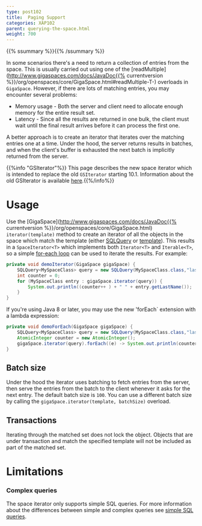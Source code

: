 ```yaml
---
type: post102
title:  Paging Support
categories: XAP102
parent: querying-the-space.html
weight: 700
---
```


{{% ssummary %}}{{% /ssummary %}}

In some scenarios there's a need to return a collection of entries from the space. This is usually carried out using one of the [readMultiple](http://www.gigaspaces.com/docs/JavaDoc{{% currentversion %}}/org/openspaces/core/GigaSpace.html#readMultiple-T-) overloads in `GigaSpace`. However, if there are lots of matching entries, you may encounter several problems:

* Memory usage - Both the server and client need to allocate enough memory for the entire result set.
* Latency - Since all the results are returned in one bulk, the client must wait until the final result arrives before it can process the first one.

A better approach is to create an iterator that iterates over the matching entries one at a time. Under the hood, the server returns results in batches, and when the client's buffer is exhausted the next batch is implicitly returned from the server.

{{%info "GSIterator"%}}
This page describes the new space iterator which is intended to replace the old `GSIterator` starting 10.1. Information about the old GSIterator is available [here](./query-paging-support-old.html).{{%/info%}}

# Usage

Use the [GigaSpace](http://www.gigaspaces.com/docs/JavaDoc{{% currentversion %}}/org/openspaces/core/GigaSpace.html) `iterator(template)` method to create an iterator of all the objects in the space which match the template (either [SQLQuery](./query-sql.html) or [template](./query-template-matching.html)). This results in a `SpaceIterator<T>` which implements both `Iterator<T>` and `Iterable<T>`, so a simple [for-each loop](https://docs.oracle.com/javase/1.5.0/docs/guide/language/foreach.html) can be used to iterate the results. For example:


```java
private void demoIterator(GigaSpace gigaSpace) {
    SQLQuery<MySpaceClass> query = new SQLQuery(MySpaceClass.class,"lastName = 'Smith'");
    int counter = 0;
    for (MySpaceClass entry : gigaSpace.iterator(query)) {
        System.out.println((counter++ ) + " " + entry.getLastName());
    }
}
```

If you're using Java 8 or later, you may use the new 'forEach` extension with a lambda expression:


```java
private void demoForEach(GigaSpace gigaSpace) {
    SQLQuery<MySpaceClass> query = new SQLQuery(MySpaceClass.class,"lastName = 'Smith'");
    AtomicInteger counter = new AtomicInteger();
    gigaSpace.iterator(query).forEach((e) -> System.out.println(counter.incrementAndGet() + " " + e.getLastName()));
}
```

## Batch size

Under the hood the iterator uses batching to fetch entries from the server, then serve the entries from the batch to the client whenever it asks for the next entry. The default batch size is `100`. You can use a different batch size by calling the `gigaSpace.iterator(template, batchSize)` overload.

## Transactions

Iterating through the matched set does not lock the object. Objects that are under transaction and match the specified template will not be included as part of the matched set.

# Limitations

### Complex queries

The space iterator only supports simple SQL queries. For more information about the differences between simple and complex queries see [simple SQL queries](./query-sql.html#SimpleQueries).

